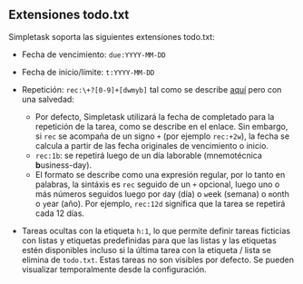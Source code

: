 Extensiones todo.txt
--------------------------

Simpletask soporta las siguientes extensiones todo.txt:

-   Fecha de vencimiento: `due:YYYY-MM-DD`

-   Fecha de inicio/límite: `t:YYYY-MM-DD`

-   Repetición: `rec:\+?[0-9]+[dwmyb]` tal como se describe [aquí](https://github.com/bram85/topydo/wiki/Recurrence) pero con una salvedad:
    
    - Por defecto, Simpletask utilizará la fecha de completado para la repetición de la tarea, como se describe en el enlace. Sin embargo, si `rec` se acompaña de un signo `+` (por ejemplo `rec:+2w`), la fecha se calcula a partir de las fecha originales de vencimiento o inicio.
    - `rec:1b`: se repetirá luego de un día laborable (mnemotécnica **b**usiness-day).
    - El formato se describe como una expresión regular, por lo tanto en palabras, la sintáxis es `rec` seguido de un `+` opcional, luego uno o más números seguidos luego por `d`ay (día) o `w`eek (semana) o `m`onth o `y`ear (año). Por ejemplo, `rec:12d` significa que la tarea se repetirá cada 12 días.

- Tareas ocultas con la etiqueta `h:1`, lo que permite definir  tareas ficticias con listas y etiquetas predefinidas para que las listas y las etiquetas estén disponibles incluso si la última tarea con la etiqueta / lista se elimina de `todo.txt`. Estas tareas no son visibles por defecto. Se pueden visualizar temporalmente desde la configuración.